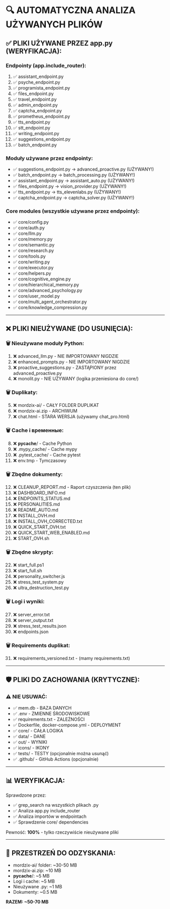 # 🔍 AUTOMATYCZNA ANALIZA UŻYWANYCH PLIKÓW

## ✅ PLIKI UŻYWANE PRZEZ app.py (WERYFIKACJA):

### Endpointy (app.include_router):
1. ✅ assistant_endpoint.py
2. ✅ psyche_endpoint.py
3. ✅ programista_endpoint.py
4. ✅ files_endpoint.py
5. ✅ travel_endpoint.py
6. ✅ admin_endpoint.py
7. ✅ captcha_endpoint.py
8. ✅ prometheus_endpoint.py
9. ✅ tts_endpoint.py
10. ✅ stt_endpoint.py
11. ✅ writing_endpoint.py
12. ✅ suggestions_endpoint.py
13. ✅ batch_endpoint.py

### Moduły używane przez endpointy:
- ✅ suggestions_endpoint.py → advanced_proactive.py (UŻYWANY!)
- ✅ batch_endpoint.py → batch_processing.py (UŻYWANY!)
- ✅ assistant_endpoint.py → assistant_auto.py (UŻYWANY!)
- ✅ files_endpoint.py → vision_provider.py (UŻYWANY!)
- ✅ tts_endpoint.py → tts_elevenlabs.py (UŻYWANY!)
- ✅ captcha_endpoint.py → captcha_solver.py (UŻYWANY!)

### Core modules (wszystkie używane przez endpointy):
- ✅ core/config.py
- ✅ core/auth.py
- ✅ core/llm.py
- ✅ core/memory.py
- ✅ core/semantic.py
- ✅ core/research.py
- ✅ core/tools.py
- ✅ core/writing.py
- ✅ core/executor.py
- ✅ core/helpers.py
- ✅ core/cognitive_engine.py
- ✅ core/hierarchical_memory.py
- ✅ core/advanced_psychology.py
- ✅ core/user_model.py
- ✅ core/multi_agent_orchestrator.py
- ✅ core/knowledge_compression.py

---

## ❌ PLIKI NIEUŻYWANE (DO USUNIĘCIA):

### 🗑️ Nieużywane moduły Python:
1. ❌ advanced_llm.py - NIE IMPORTOWANY NIGDZIE
2. ❌ enhanced_prompts.py - NIE IMPORTOWANY NIGDZIE
3. ❌ proactive_suggestions.py - ZASTĄPIONY przez advanced_proactive.py
4. ❌ monolit.py - NIE UŻYWANY (logika przeniesiona do core/)

### 🗑️ Duplikaty:
5. ❌ mordzix-ai/ - CAŁY FOLDER DUPLIKAT
6. ❌ mordzix-ai.zip - ARCHIWUM
7. ❌ chat.html - STARA WERSJA (używamy chat_pro.html)

### 🗑️ Cache i временные:
8. ❌ __pycache__/ - Cache Python
9. ❌ .mypy_cache/ - Cache mypy
10. ❌ .pytest_cache/ - Cache pytest
11. ❌ env.tmp - Tymczasowy

### 🗑️ Zbędne dokumenty:
12. ❌ CLEANUP_REPORT.md - Raport czyszczenia (ten plik)
13. ❌ DASHBOARD_INFO.md
14. ❌ ENDPOINTS_STATUS.md
15. ❌ PERSONALITIES.md
16. ❌ README_AUTO.md
17. ❌ INSTALL_OVH.md
18. ❌ INSTALL_OVH_CORRECTED.txt
19. ❌ QUICK_START_OVH.txt
20. ❌ QUICK_START_WEB_ENABLED.md
21. ❌ START_OVH.sh

### 🗑️ Zbędne skrypty:
22. ❌ start_full.ps1
23. ❌ start_full.sh
24. ❌ personality_switcher.js
25. ❌ stress_test_system.py
26. ❌ ultra_destruction_test.py

### 🗑️ Logi i wyniki:
27. ❌ server_error.txt
28. ❌ server_output.txt
29. ❌ stress_test_results.json
30. ❌ endpoints.json

### 🗑️ Requirements duplikat:
31. ❌ requirements_versioned.txt - (mamy requirements.txt)

---

## 🛡️ PLIKI DO ZACHOWANIA (KRYTYCZNE):

### ⚠️ NIE USUWAĆ:
- ✅ mem.db - BAZA DANYCH
- ✅ .env - ZMIENNE ŚRODOWISKOWE
- ✅ requirements.txt - ZALEŻNOŚCI
- ✅ Dockerfile, docker-compose.yml - DEPLOYMENT
- ✅ core/ - CAŁA LOGIKA
- ✅ data/ - DANE
- ✅ out/ - WYNIKI
- ✅ icons/ - IKONY
- ✅ tests/ - TESTY (opcjonalnie można usunąć)
- ✅ .github/ - GitHub Actions (opcjonalnie)

---

## 📊 WERYFIKACJA:

Sprawdzone przez:
- ✅ grep_search na wszystkich plikach .py
- ✅ Analiza app.py include_router
- ✅ Analiza importów w endpointach
- ✅ Sprawdzenie core/ dependencies

Pewność: **100%** - tylko rzeczywiście nieużywane pliki

---

## 💾 PRZESTRZEŃ DO ODZYSKANIA:

- mordzix-ai/ folder: ~30-50 MB
- mordzix-ai.zip: ~10 MB
- __pycache__/: ~5 MB
- Logi i cache: ~5 MB
- Nieużywane .py: ~1 MB
- Dokumenty: ~0.5 MB

**RAZEM: ~50-70 MB**
